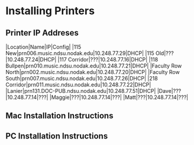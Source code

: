 # Installing Printers

## Printer IP Addreses
|Location|Name|IP|Config|
|115 New|prn006.music.ndsu.nodak.edu|10.248.77.29|DHCP|
|115 Old|???|10.248.77.24|DHCP|
|117 Corridor|???|10.248.77.16|DHCP|
|118 Bullpen|prn010.music.ndsu.nodak.edu|10.248.77.21|DHCP|
|Faculty Row North|prn002.music.ndsu.nodak.edu|10.248.77.20|DHCP|
|Faculty Row South|prn007.music.ndsu.nodak.edu|10.248.77.26|DHCP|
|218 Corridor|prn011.music.ndsu.nodak.edu|10.248.77.22|DHCP|
|Lanier|prn131.DOC-PUB.ndsu.nodak.edu|10.248.77.51|DHCP|
|Dave|???|10.248.77.14|???|
|Maggie|???|10.248.77.14|???|
|Matt|???|10.248.77.14|???|

## Mac Installation Instructions

## PC Installation Instructions


